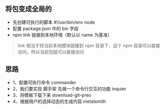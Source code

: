 ## 将包变成全局的

- 先创建可执行的脚本 #!/usr/bin/env node
- 配置 package.json 中的 bin 字段
- npm link 链接到本地环境（默认以 name 为基准）

> link 相当于将当前本地模块链接到 npm 目录下，这个 npm 目录可以直接访问，所以当前包就可以直接访问

## 思路

- 1、配置可执行命令 commander
- 2、我们要实现 脚手架 先做一个命令行交互的功能 inquier
- 3、将模板下载下来 download-git-preo
- 4、根据用户的选择动态的生成内容 metalsmith
